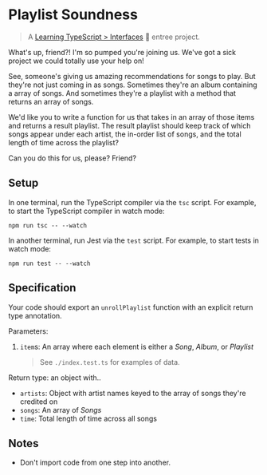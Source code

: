 # Playlist Soundness

> A [Learning TypeScript > Interfaces](https://learning-typescript.com/interfaces) 🍲 entree project.

What's up, friend?!
I'm so pumped you're joining us.
We've got a sick project we could totally use your help on!

See, someone's giving us amazing recommendations for songs to play.
But they're not just coming in as songs.
Sometimes they're an album containing a array of songs.
And sometimes they're a playlist with a method that returns an array of songs.

We'd like you to write a function for us that takes in an array of those items and returns a result playlist.
The result playlist should keep track of which songs appear under each artist, the in-order list of songs, and the total length of time across the playlist?

Can you do this for us, please?
Friend?

## Setup

In one terminal, run the TypeScript compiler via the `tsc` script.
For example, to start the TypeScript compiler in watch mode:

```shell
npm run tsc -- --watch
```

In another terminal, run Jest via the `test` script.
For example, to start tests in watch mode:

```shell
npm run test -- --watch
```

## Specification

Your code should export an `unrollPlaylist` function with an explicit return type annotation.

Parameters:

1. `item`s: An array where each element is either a _Song_, _Album_, or _Playlist_

   > See `./index.test.ts` for examples of data.

Return type: an object with..

- `artists`: Object with artist names keyed to the array of songs they're credited on
- `songs`: An array of _Songs_
- `time`: Total length of time across all songs

## Notes

- Don't import code from one step into another.
